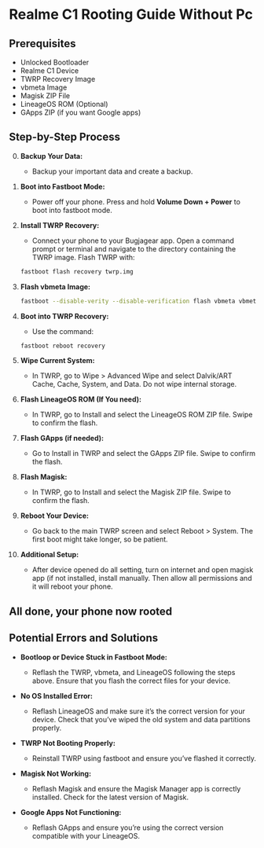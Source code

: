 
# Realme C1 Rooting Guide Without Pc

## Prerequisites

- Unlocked Bootloader
- Realme C1 Device
- TWRP Recovery Image
- vbmeta Image
- Magisk ZIP File
- LineageOS ROM (Optional)
- GApps ZIP (if you want Google apps)

## Step-by-Step Process

0. **Backup Your Data:**
   - Backup your important data and create a backup.

1. **Boot into Fastboot Mode:**
   - Power off your phone. Press and hold **Volume Down + Power** to boot into fastboot mode.

2. **Install TWRP Recovery:**
   - Connect your phone to your Bugjagear app. Open a command prompt or terminal and navigate to the directory containing the TWRP image. Flash TWRP with:

   ```bash
   fastboot flash recovery twrp.img
   ```
3. **Flash vbmeta Image:**
   ```bash
   fastboot --disable-verity --disable-verification flash vbmeta vbmeta.img
   ```
4. **Boot into TWRP Recovery:**
   - Use the command:

   ```bash
   fastboot reboot recovery
   ```
6. **Wipe Current System:**
   - In TWRP, go to Wipe > Advanced Wipe and select Dalvik/ART Cache, Cache, System, and Data. Do not wipe internal storage.

7. **Flash LineageOS ROM (If You need):**
   - In TWRP, go to Install and select the LineageOS ROM ZIP file. Swipe to confirm the flash.

8. **Flash GApps (if needed):**
   - Go to Install in TWRP and select the GApps ZIP file. Swipe to confirm the flash.

9. **Flash Magisk:**
   - In TWRP, go to Install and select the Magisk ZIP file. Swipe to confirm the flash.

10. **Reboot Your Device:**
    - Go back to the main TWRP screen and select Reboot > System. The first boot might take longer, so be patient.

11. **Additional Setup:**
    - After device opened do all setting, turn on internet and open magisk app (if not installed, install manually. Then allow all permissions and it will reboot your phone.
  ## All done, your phone now rooted
  
## Potential Errors and Solutions

- **Bootloop or Device Stuck in Fastboot Mode:**
  - Reflash the TWRP, vbmeta, and LineageOS following the steps above. Ensure that you flash the correct files for your device.

- **No OS Installed Error:**
  - Reflash LineageOS and make sure it’s the correct version for your device. Check that you’ve wiped the old system and data partitions properly.

- **TWRP Not Booting Properly:**
  - Reinstall TWRP using fastboot and ensure you’ve flashed it correctly.

- **Magisk Not Working:**
  - Reflash Magisk and ensure the Magisk Manager app is correctly installed. Check for the latest version of Magisk.

- **Google Apps Not Functioning:**
  - Reflash GApps and ensure you’re using the correct version compatible with your LineageOS.
```
